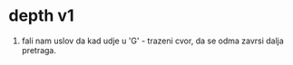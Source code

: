 # depth v1


1. fali nam uslov da kad udje u 'G' - trazeni cvor, da se odma zavrsi dalja pretraga.


